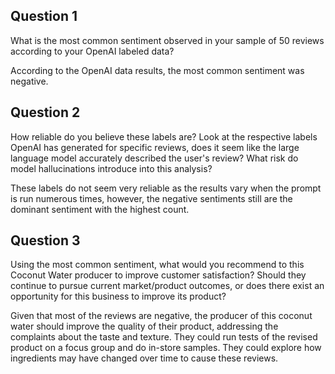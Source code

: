## Question 1

What is the most common sentiment observed in your sample of 50 reviews according to your OpenAI labeled data?

According to the OpenAI data results, the most common sentiment was negative.

## Question 2

How reliable do you believe these labels are? Look at the respective labels OpenAI has generated for specific reviews, does it seem like the large language model accurately described the user's review? What risk do model hallucinations introduce into this analysis?

These labels do not seem very reliable as the results vary when the prompt is run numerous times, however, the negative sentiments still are the dominant sentiment with the highest count.

## Question 3

Using the most common sentiment, what would you recommend to this Coconut Water producer to improve customer satisfaction? Should they continue to pursue current market/product outcomes, or does there exist an opportunity for this business to improve its product?

Given that most of the reviews are negative, the producer of this coconut water should improve the quality of their product, addressing the complaints about the taste and texture. They could run tests of the revised product on a focus group and do in-store samples. They could explore how ingredients may have changed over time to cause these reviews.